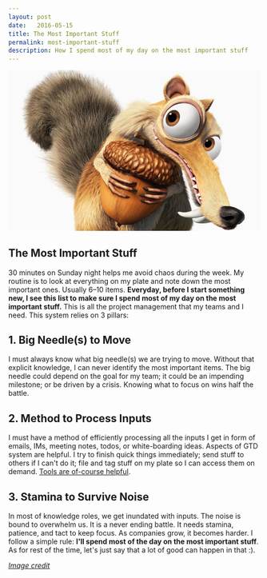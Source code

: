 ```yaml
---
layout: post
date:   2016-05-15
title: The Most Important Stuff
permalink: most-important-stuff
description: How I spend most of my day on the most important stuff 
---
```


![Most Important](/assets/images/mostimportant.png)

## The Most Important Stuff
30 minutes on Sunday night helps me avoid chaos during the week. My routine is to look at everything on my plate and note down the most important ones. Usually 6–10 items. **Everyday, before I start something new, I see this list to make sure I spend most of my day on the most important stuff.** This is all the project management that my teams and I need. This system relies on 3 pillars:

## 1. Big Needle(s) to Move
I must always know what big needle(s) we are trying to move. Without that explicit knowledge, I can never identify the most important items. The big needle could depend on the goal for my team; it could be an impending milestone; or be driven by a crisis. Knowing what to focus on wins half the battle. 

## 2. Method to Process Inputs
I must have a method of efficiently processing all the inputs I get in form of emails, IMs, meeting notes, todos, or white-boarding ideas. Aspects of GTD system are helpful. I try to finish quick things immediately; send stuff to others if I can't do it; file and tag stuff on my plate so I can access them on demand. [Tools are of-course helpful](/master-the-tools-you-use).


## 3. Stamina to Survive Noise
In most of knowledge roles, we get inundated with inputs. The noise is bound to overwhelm us. It is a never ending battle. It needs stamina, patience, and tact to keep focus. As companies grow, it becomes harder. I follow a simple rule: **I'll spend most of the day on the most important stuff**. As for rest of the time, let's just say that a lot of good can happen in that :).


*[Image credit](http://iceage.wikia.com/wiki/File:Scrat_(character_model).jpg)*




